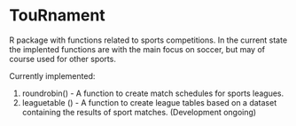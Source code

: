 # TouRnament
R package with functions related to sports competitions. In the current state the implented functions are with the main focus on soccer, but may of course used for other sports.

Currently implemented:
1. roundrobin() - A function to create match schedules for sports leagues.
2. leaguetable () - A function to create league tables based on a dataset containing the results of sport matches. (Development ongoing)


